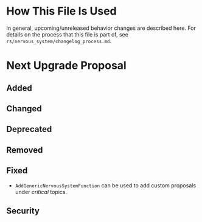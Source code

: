 # How This File Is Used

In general, upcoming/unreleased behavior changes are described here. For details
on the process that this file is part of, see
`rs/nervous_system/changelog_process.md`.


# Next Upgrade Proposal

## Added

## Changed

## Deprecated

## Removed

## Fixed

* `AddGenericNervousSystemFunction` can be used to add custom proposals under _critical_ topics.

## Security
